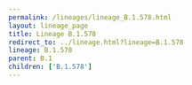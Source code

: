 ```yaml
---
permalink: /lineages/lineage_B.1.578.html
layout: lineage_page
title: Lineage B.1.578
redirect_to: ../lineage.html?lineage=B.1.578
lineage: B.1.578
parent: B.1
children: ['B.1.578']
---
```

